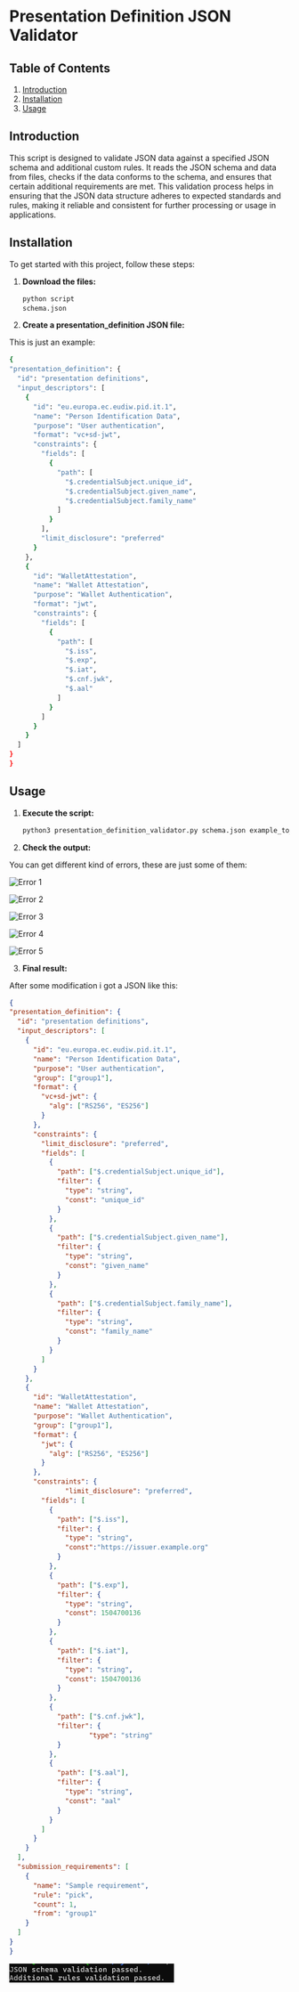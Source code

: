 # Presentation Definition JSON Validator

## Table of Contents

1. [Introduction](#introduction)
2. [Installation](#installation)
3. [Usage](#usage)

## Introduction


This script is designed to validate JSON data against a specified JSON schema and additional custom rules. It reads the JSON schema and data from files, checks if the data conforms to the schema, and ensures that certain additional requirements are met.
This validation process helps in ensuring that the JSON data structure adheres to expected standards and rules, making it reliable and consistent for further processing or usage in applications.

## Installation

To get started with this project, follow these steps:

1. **Download the files:**

   ```bash
   python script
   schema.json

2. **Create a presentation_definition JSON file:**

This is just an example:

  ```bash
{
  "presentation_definition": {
    "id": "presentation definitions",
    "input_descriptors": [
      {
        "id": "eu.europa.ec.eudiw.pid.it.1",
        "name": "Person Identification Data",
        "purpose": "User authentication",
        "format": "vc+sd-jwt",
        "constraints": {
          "fields": [
            {
              "path": [
                "$.credentialSubject.unique_id",
                "$.credentialSubject.given_name",
                "$.credentialSubject.family_name"
              ]
            }
          ],
          "limit_disclosure": "preferred"
        }
      },
      {
        "id": "WalletAttestation",
        "name": "Wallet Attestation",
        "purpose": "Wallet Authentication",
        "format": "jwt",
        "constraints": {
          "fields": [
            {
              "path": [
                "$.iss",
                "$.exp",
                "$.iat",
                "$.cnf.jwk",
                "$.aal"
              ]
            }
          ]
        }
      }
    ]
  }
}
```

## Usage

1. **Execute the script:**

   ```bash
   python3 presentation_definition_validator.py schema.json example_to_test.json

2. **Check the output:**

You can get different kind of errors, these are just some of them:

![Error 1](script/JSON_validator/err1.png)

![Error 2](script/JSON_validator/err2.png)

![Error 3](script/JSON_validator/err3.png)

![Error 4](script/JSON_validator/err4.png)

![Error 5](script/JSON_validator/err5.png)


3. **Final result:**

After some modification i got a JSON like this:

  ```json
{
  "presentation_definition": {
    "id": "presentation definitions",
    "input_descriptors": [
      {
        "id": "eu.europa.ec.eudiw.pid.it.1",
        "name": "Person Identification Data",
        "purpose": "User authentication",
        "group": ["group1"],
        "format": {
          "vc+sd-jwt": {
            "alg": ["RS256", "ES256"]
          }
        },
        "constraints": {
          "limit_disclosure": "preferred",
          "fields": [
            {
              "path": ["$.credentialSubject.unique_id"],
              "filter": {
                "type": "string",
                "const": "unique_id"
              }
            },
            {
              "path": ["$.credentialSubject.given_name"],
              "filter": {
                "type": "string",
                "const": "given_name"
              }
            },
            {
              "path": ["$.credentialSubject.family_name"],
              "filter": {
                "type": "string",
                "const": "family_name"
              }
            }
          ]
        }
      },
      {
        "id": "WalletAttestation",
        "name": "Wallet Attestation",
        "purpose": "Wallet Authentication",
        "group": ["group1"],
        "format": {
          "jwt": {
            "alg": ["RS256", "ES256"]
          }
        },
        "constraints": {
                "limit_disclosure": "preferred",
          "fields": [
            {
              "path": ["$.iss"],
              "filter": {
                "type": "string",
                "const":"https://issuer.example.org"
              }
            },
            {
              "path": ["$.exp"],
              "filter": {
                "type": "string",
                "const": 1504700136
              }
            },
            {
              "path": ["$.iat"],
              "filter": {
                "type": "string",
                "const": 1504700136
              }
            },
            {
              "path": ["$.cnf.jwk"],
              "filter": {
                      "type": "string"
              }
            },
            {
              "path": ["$.aal"],
              "filter": {
                "type": "string",
                "const": "aal"
              }
            }
          ]
        }
      }
    ],
    "submission_requirements": [
      {
        "name": "Sample requirement",
        "rule": "pick",
        "count": 1,
        "from": "group1"
      }
    ]
  }
}
```

![Final](script/JSON_validator/end.png)


